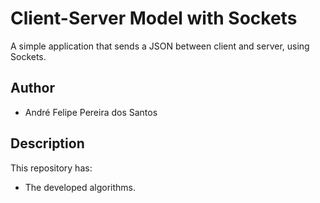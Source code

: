 # Client-Server Model with Sockets

A simple application that sends a JSON between client and server, using Sockets.

## Author

- André Felipe Pereira dos Santos

## Description

This repository has:

- The developed algorithms.

